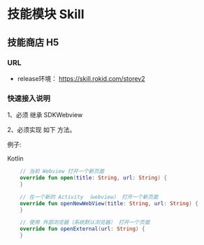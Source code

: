 # 技能模块 Skill
## 技能商店 H5 

### URL

* release环境： https://skill.rokid.com/storev2

### 快速接入说明

1、必须 继承 SDKWebview

2、必须实现 如下 方法。


例子:

Kotlin

```kotlin
    // 当前 Webview 打开一个新页面
    override fun open(title: String, url: String) {
    }

    // 在一个新的 Activity （webview） 打开一个新页面
    override fun openNewWebView(title: String, url: String) {
    }

    // 使用 外部浏览器（系统默认浏览器） 打开一个页面
    override fun openExternal(url: String) {
    }
```



